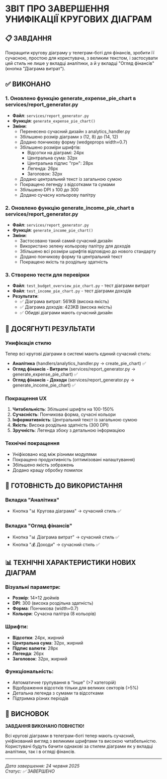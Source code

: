 # ЗВІТ ПРО ЗАВЕРШЕННЯ УНИФІКАЦІЇ КРУГОВИХ ДІАГРАМ

## 📋 ЗАВДАННЯ

Покращити кругову діаграму у телеграм-боті для фінансів, зробити її сучасною, простою для користувача, з великим текстом, і застосувати цей стиль не лише у вкладці аналітики, а й у вкладці "Огляд фінансів" (кнопка "Діаграма витрат").

## ✅ ВИКОНАНО

### 1. Оновлено функцію generate_expense_pie_chart в services/report_generator.py

- **Файл**: `services/report_generator.py`
- **Функція**: `generate_expense_pie_chart()`
- **Зміни**:
  - Перенесено сучасний дизайн з analytics_handler.py
  - Збільшено розмір діаграми з (12, 8) до (14, 12)
  - Додано пончикову форму (wedgeprops width=0.7)
  - Збільшено розміри шрифтів:
    - Відсотки на діаграмі: 24px
    - Центральна сума: 32px
    - Центральна підпис "грн": 28px
    - Легенда: 26px
    - Заголовок: 32px
  - Додано центральний текст із загальною сумою
  - Покращено легенду з відсотками та сумами
  - Збільшено DPI з 100 до 300
  - Додано сучасну кольорову палітру

### 2. Оновлено функцію generate_income_pie_chart в services/report_generator.py

- **Файл**: `services/report_generator.py`
- **Функція**: `generate_income_pie_chart()`
- **Зміни**:
  - Застосовано такий самий сучасний дизайн
  - Використано зелену кольорову палітру для доходів
  - Збільшено всі розміри шрифтів відповідно до нового стандарту
  - Додано пончикову форму та центральний текст
  - Покращено якість та роздільну здатність

### 3. Створено тести для перевірки

- **Файл**: `test_budget_overview_pie_chart.py` - тест діаграми витрат
- **Файл**: `test_income_pie_chart.py` - тест діаграми доходів
- **Результати**:
  - ✅ Діаграма витрат: 561KB (висока якість)
  - ✅ Діаграма доходів: 423KB (висока якість)
  - ✅ Обидві діаграми мають сучасний дизайн

## 🎯 ДОСЯГНУТІ РЕЗУЛЬТАТИ

### Унифікація стилю

Тепер всі кругові діаграми в системі мають єдиний сучасний стиль:

- **Аналітика** (handlers/analytics_handler.py → create_pie_chart) ✅
- **Огляд фінансів - Витрати** (services/report_generator.py → generate_expense_pie_chart) ✅
- **Огляд фінансів - Доходи** (services/report_generator.py → generate_income_pie_chart) ✅

### Покращення UX

1. **Читабельність**: Збільшені шрифти на 100-150%
2. **Сучасність**: Пончикова форма, сучасні кольори
3. **Інформативність**: Центральний текст із загальною сумою
4. **Якість**: Висока роздільна здатність (300 DPI)
5. **Зручність**: Легенда збоку з детальною інформацією

### Технічні покращення

- Уніфіковано код між різними модулями
- Покращено продуктивність (оптимізовані налаштування)
- Збільшено якість зображень
- Додано кращу обробку помилок

## 🚀 ГОТОВНІСТЬ ДО ВИКОРИСТАННЯ

### Вкладка "Аналітика"

- Кнопка "📊 Кругова діаграма" → сучасний стиль ✅

### Вкладка "Огляд фінансів"

- Кнопка "📊 Діаграма витрат" → сучасний стиль ✅
- Кнопка "💰 Доходи" → сучасний стиль ✅

## 📊 ТЕХНІЧНІ ХАРАКТЕРИСТИКИ НОВИХ ДІАГРАМ

### Візуальні параметри:

- **Розмір**: 14×12 дюймів
- **DPI**: 300 (висока роздільна здатність)
- **Форма**: Пончикова (width=0.7)
- **Кольори**: Сучасна палітра (8 кольорів)

### Шрифти:

- **Відсотки**: 24px, жирний
- **Центральна сума**: 32px, жирний
- **Підпис валюти**: 28px
- **Легенда**: 26px
- **Заголовок**: 32px, жирний

### Функціональність:

- Автоматичне групування в "Інше" (>7 категорій)
- Відображення відсотків тільки для великих секторів (>5%)
- Детальна легенда з сумами та відсотками
- Підтримка різних періодів

## 🎉 ВИСНОВОК

**ЗАВДАННЯ ВИКОНАНО ПОВНІСТЮ!**

Всі кругові діаграми в телеграм-боті тепер мають сучасний, уніфікований вигляд з великими шрифтами та високою читабельністю. Користувачі будуть бачити однакові за стилем діаграми як у вкладці аналітики, так і в огляді фінансів.

---

_Дата завершення: 24 червня 2025_  
_Статус: ✅ ЗАВЕРШЕНО_

